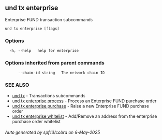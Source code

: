 ## und tx enterprise

Enterprise FUND transaction subcommands

```
und tx enterprise [flags]
```

### Options

```
  -h, --help   help for enterprise
```

### Options inherited from parent commands

```
      --chain-id string   The network chain ID
```

### SEE ALSO

* [und tx](und_tx.md)	 - Transactions subcommands
* [und tx enterprise process](und_tx_enterprise_process.md)	 - Process an Enterprise FUND purchase order
* [und tx enterprise purchase](und_tx_enterprise_purchase.md)	 - Raise a new Enterprise FUND purchase order
* [und tx enterprise whitelist](und_tx_enterprise_whitelist.md)	 - Add/Remove an address from the enterprise purchase order whitelist

###### Auto generated by spf13/cobra on 6-May-2025
